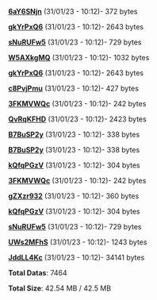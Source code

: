 [**6aY6SNjn**](/data/6aY6SNjn.txt) (31/01/23 - 10:12)- 372 bytes

[**gkYrPxQ6**](/data/gkYrPxQ6.txt) (31/01/23 - 10:12)- 2643 bytes

[**sNuRUFw5**](/data/sNuRUFw5.txt) (31/01/23 - 10:12)- 729 bytes

[**W5AXkgMQ**](/data/W5AXkgMQ.txt) (31/01/23 - 10:12)- 1032 bytes

[**gkYrPxQ6**](/data/gkYrPxQ6.txt) (31/01/23 - 10:12)- 2643 bytes

[**c8PvjPmu**](/data/c8PvjPmu.txt) (31/01/23 - 10:12)- 427 bytes

[**3FKMVWQc**](/data/3FKMVWQc.txt) (31/01/23 - 10:12)- 242 bytes

[**QvRqKFHD**](/data/QvRqKFHD.txt) (31/01/23 - 10:12)- 2423 bytes

[**B7BuSP2y**](/data/B7BuSP2y.txt) (31/01/23 - 10:12)- 338 bytes

[**B7BuSP2y**](/data/B7BuSP2y.txt) (31/01/23 - 10:12)- 338 bytes

[**kQfqPGzV**](/data/kQfqPGzV.txt) (31/01/23 - 10:12)- 304 bytes

[**3FKMVWQc**](/data/3FKMVWQc.txt) (31/01/23 - 10:12)- 242 bytes

[**gZXzr932**](/data/gZXzr932.txt) (31/01/23 - 10:12)- 360 bytes

[**kQfqPGzV**](/data/kQfqPGzV.txt) (31/01/23 - 10:12)- 304 bytes

[**sNuRUFw5**](/data/sNuRUFw5.txt) (31/01/23 - 10:12)- 729 bytes

[**UWs2MFhS**](/data/UWs2MFhS.txt) (31/01/23 - 10:12)- 1243 bytes

[**JddLL4Kc**](/data/JddLL4Kc.txt) (31/01/23 - 10:12)- 34141 bytes

**Total Datas**: 7464

**Total Size**: 42.54 MB / 42.5 MB